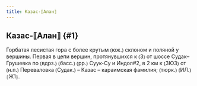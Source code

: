 ```yaml
---
title: Казас-⟦Алан⟧
---
```

## Казас-⟦Алан⟧ {#1}

Горбатая лесистая гора с более крутым ⦅юж.⦆ склоном и поляной у вершины. Первая в цепи вершин, протянувшихся к ⦅З⦆ от шоссе Судак–Грушевка по ⦅вдрз.⦆ ⦅басс.⦆ ⦅рр.⦆ Суук-Су и Индол#2, в 2 км к ⦅ЗЮЗ⦆ от ⦅н.п.⦆ Переваловка ⦅Судак.⦆ – Казас – караимская фамилия; ⦅тюрк.⦆ ⦅ИЛ.⦆ ⦃Ж1⦄.

